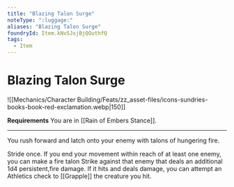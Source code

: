 ```yaml
---
title: "Blazing Talon Surge"
noteType: ":luggage:"
aliases: "Blazing Talon Surge"
foundryId: Item.kNvSJxjBjQOuthfQ
tags:
  - Item
---
```


# Blazing Talon Surge
![[Mechanics/Character Building/Feats/zz_asset-files/icons-sundries-books-book-red-exclamation.webp|150]]

**Requirements** You are in [[Rain of Embers Stance]].

* * *

You rush forward and latch onto your enemy with talons of hungering fire.

Stride once. If you end your movement within reach of at least one enemy, you can make a fire talon Strike against that enemy that deals an additional 1d4 persistent,fire damage. If it hits and deals damage, you can attempt an Athletics check to [[Grapple]] the creature you hit.
